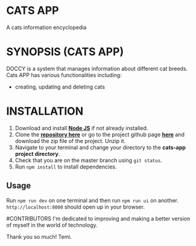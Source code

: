 # CATS APP

A cats information encyclopedia

# SYNOPSIS (CATS APP)

DOCCY is a system that manages information about different cat breeds. Cats APP has various functionalities including:

- creating, updating and deleting cats

# INSTALLATION

1. Download and install [**Node JS**](https://nodejs.org/en/) if not already installed.
2. Clone the [**repository here**](git@github.com:TemiAfikode/CATS-APP.git) or go to the project github page [**here**](https://github.com/TemiAfikode/CATS-APP) and download the zip file of the project. Unzip it.
3. Navigate to your terminal and change your directory to the **cats-app project directory**.
4. Check that you are on the master branch using `git status`.
5. Run `npm install` to install dependencies.

## Usage

Run `npm run dev` on one terminal and then run `npm run ui` on another.
`http://localhost:8000` should open up in your browser.

#CONTRIBUTORS
I'm dedicated to improving and making a better version of myself in the world of technology.

Thank you so much!
Temi.
